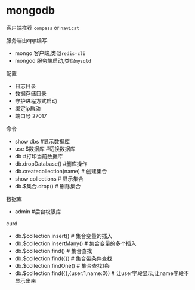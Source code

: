 # mongodb

客户端推荐 `compass` or `navicat`

服务端由cpp编写.
- mongo 客户端,类似`redis-cli`
- mongod 服务端启动,类似`mysqld`

配置
- 日志目录
- 数据存储目录
- 守护进程方式启动
- 绑定ip启动
- 端口号 27017

命令
- show dbs #显示数据库
- use $数据库 #切换数据库
- db #打印当前数据库
- db.dropDatabase() #删库操作
- db.createcollection(name) # 创建集合
- show collections # 显示集合
- db.$集合.drop() # 删除集合

数据库
- admin #后台权限库

curd
- db.$collection.insert() # 集合变量的插入
- db.$collection.insertMany() # 集合变量的多个插入
- db.$collection.find() # 集合查找
- db.$collection.find({}) # 集合带条件查找
- db.$collection.findOne() # 集合查找1条
-  db.$collection.find({},{user:1,name:0}) # 让user字段显示,让name字段不显示出来
